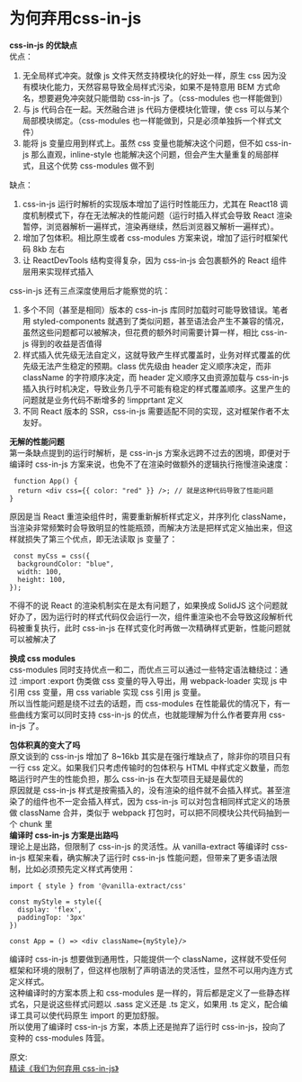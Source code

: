 # 为何弃用css-in-js
**css-in-js 的优缺点**  
优点：
1. 无全局样式冲突。就像 js 文件天然支持模块化的好处一样，原生 css 因为没有模块化能力，天然容易导致全局样式污染，如果不是特意用 BEM 方式命名，想要避免冲突就只能借助 css-in-js 了。（css-modules 也一样能做到）
2. 与 js 代码合在一起。天然融合进 js 代码方便模块化管理，使 css 可以与某个局部模块绑定。（css-modules 也一样能做到，只是必须单独拆一个样式文件）
3. 能将 js 变量应用到样式上。虽然 css 变量也能解决这个问题，但不如 css-in-js 那么直观，inline-style 也能解决这个问题，但会产生大量重复的局部样式，且这个优势 css-modules 做不到

缺点：
1. css-in-js 运行时解析的实现版本增加了运行时性能压力，尤其在 React18 调度机制模式下，存在无法解决的性能问题（运行时插入样式会导致 React 渲染暂停，浏览器解析一遍样式，渲染再继续，然后浏览器又解析一遍样式）。
2. 增加了包体积。相比原生或者 css-modules 方案来说，增加了运行时框架代码 8kb 左右
3. 让 ReactDevTools 结构变得复杂，因为 css-in-js 会包裹额外的 React 组件层用来实现样式插入

css-in-js 还有三点深度使用后才能察觉的坑：  
1. 多个不同（甚至是相同）版本的 css-in-js 库同时加载时可能导致错误。笔者用 styled-components 就遇到了类似问题，甚至语法会产生不兼容的情况，虽然这些问题都可以被解决，但花费的额外时间需要计算一样，相比 css-in-js 得到的收益是否值得
2. 样式插入优先级无法自定义，这就导致产生样式覆盖时，业务对样式覆盖的优先级无法产生稳定的预期。class 优先级由 header 定义顺序决定，而非 className 的字符顺序决定，而 header 定义顺序又由资源加载与 css-in-js 插入执行时机决定，导致业务几乎不可能有稳定的样式覆盖顺序。这里产生的问题就是业务代码不断增多的 !impprtant 定义
3. 不同 React 版本的 SSR，css-in-js 需要适配不同的实现，这对框架作者不太友好。

**无解的性能问题**  
第一条缺点提到的运行时解析，是 css-in-js 方案永远跨不过去的困境，即便对于编译时 css-in-js 方案来说，也免不了在渲染时做额外的逻辑执行拖慢渲染速度：  
```
 function App() {
  return <div css={{ color: "red" }} />; // 就是这种代码导致了性能问题
}
```
原因是当 React 重渲染组件时，需要重新解析样式定义，并序列化 className，当渲染非常频繁时会导致明显的性能瓶颈，而解决方法是把样式定义抽出来，但这样就损失了第三个优点，即无法读取 js 变量了：  
```
 const myCss = css({
  backgroundColor: "blue",
  width: 100,
  height: 100,
});
```
不得不的说 React 的渲染机制实在是太有问题了，如果换成 SolidJS 这个问题就好办了，因为运行时的样式代码仅会运行一次，组件重渲染也不会导致这段解析代码被重复执行，此时 css-in-js 在样式变化时再做一次精确样式更新，性能问题就可以被解决了  

**换成 css modules**  
css-modules 同时支持优点一和二，而优点三可以通过一些特定语法糖绕过：通过 :import :export 伪类做 css 变量的导入导出，用 webpack-loader 实现 js 中引用 css 变量，用 css variable 实现 css 引用 js 变量。  
所以当性能问题是绕不过去的话题，而 css-modules 在性能最优的情况下，有一些曲线方案可以同时支持 css-in-js 的优点，也就能理解为什么作者要弃用 css-in-js 了。  

**包体积真的变大了吗**  
原文谈到的 css-in-js 增加了 8~16kb 其实是在强行堆缺点了，除非你的项目只有一行 css 定义。如果我们只考虑传输时的包体积与 HTML 中样式定义数量，而忽略运行时产生的性能负担，那么 css-in-js 在大型项目无疑是最优的  
原因就是 css-in-js 样式是按需插入的，没有渲染的组件就不会插入样式。甚至渲染了的组件也不一定会插入样式，因为 css-in-js 可以对包含相同样式定义的场景做 className 合并，类似于 webpack 打包时，可以把不同模块公共代码抽到一个 chunk 里  
**编译时 css-in-js 方案是出路吗**  
理论上是出路，但限制了 css-in-js 的灵活性。从 vanilla-extract 等编译时 css-in-js 框架来看，确实解决了运行时 css-in-js 性能问题，但带来了更多语法限制，比如必须预先定义样式再使用：   
```
import { style } from '@vanilla-extract/css'

const myStyle = style({
  display: 'flex',
  paddingTop: '3px'
})

const App = () => <div className={myStyle}/>
```
编译时 css-in-js 想要做到通用性，只能提供一个 className，这样就不受任何框架和环境的限制了，但这样也限制了声明语法的灵活性，显然不可以用内连方式定义样式。  
这种编译时的方案本质上和 css-modules 是一样的，背后都是定义了一些静态样式名，只是说这些样式问题以 .sass 定义还是 .ts 定义，如果用 .ts 定义，配合编译工具可以使代码原生 import 的更加舒服。  
所以使用了编译时 css-in-js 方案，本质上还是抛弃了运行时 css-in-js，投向了变种的 css-modules 阵营。


原文:  
[精读《我们为何弃用 css-in-js》](https://mp.weixin.qq.com/s/SQZvAguGydMnFDBqf4U9uA)